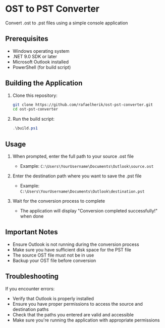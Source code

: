 # OST to PST Converter
Convert .ost to .pst files using a simple console application

## Prerequisites
- Windows operating system
- .NET 9.0 SDK or later
- Microsoft Outlook installed
- PowerShell (for build script)

## Building the Application
1. Clone this repository:
   ```bash
   git clone https://github.com/rafaelherik/ost-pst-converter.git
   cd ost-pst-converter
   ```

2. Run the build script:
   ```powershell
   .\build.ps1
   ```

## Usage
1. When prompted, enter the full path to your source .ost file
   - Example: `C:\Users\YourUsername\Documents\Outlook\source.ost`

2. Enter the destination path where you want to save the .pst file
   - Example: `C:\Users\YourUsername\Documents\Outlook\destination.pst`

3. Wait for the conversion process to complete
   - The application will display "Conversion completed successfully!" when done

## Important Notes
- Ensure Outlook is not running during the conversion process
- Make sure you have sufficient disk space for the PST file
- The source OST file must not be in use
- Backup your OST file before conversion

## Troubleshooting
If you encounter errors:
- Verify that Outlook is properly installed
- Ensure you have proper permissions to access the source and destination paths
- Check that the paths you entered are valid and accessible
- Make sure you're running the application with appropriate permissions

